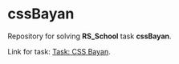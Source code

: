 # cssBayan 
Repository for solving __RS_School__ task __cssBayan__.

Link for task: [Task: CSS Bayan](https://github.com/DrDiman/CSS-Bayan-task).
